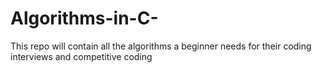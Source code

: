 # Algorithms-in-C-
This repo will contain all the algorithms a beginner needs for their coding interviews and competitive coding
